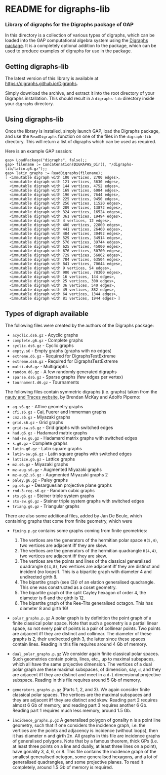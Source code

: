 # README for digraphs-lib

### Library of digraphs for the Digraphs package of GAP ###

In this directory is a collection of various types of digraphs, which can be
loaded into the GAP computational algebra system using the [Digraphs
package](https://digraphs.github.io/Digraphs).  It is a
completely optional addition to the package, which can be used to produce
examples of digraphs for use in the package.


Getting digraphs-lib
--------------------
The latest version of this library is available at
<https://digraphs.github.io/Digraphs>.

Simply download the archive, and extract it into the root directory of your
Digraphs installation.  This should result in a `digraphs-lib` directory inside
your `digraphs` directory.


Using digraphs-lib
------------------
Once the library is installed, simply launch GAP, load the Digraphs package, and
use the `ReadDigraphs` function on one of the files in the `digraph-lib`
directory.  This will return a list of digraphs which can be used as required.

Here is an example GAP session:

```
gap> LoadPackage("digraphs", false);;
gap> filename := Concatenation(DIGRAPHS_Dir(), "/digraphs-lib/latin.g6.gz");;
gap> latin_graphs := ReadDigraphs(filename);
[ <immutable digraph with 100 vertices, 2700 edges>,
  <immutable digraph with 121 vertices, 3630 edges>,
  <immutable digraph with 144 vertices, 4752 edges>,
  <immutable digraph with 169 vertices, 6084 edges>,
  <immutable digraph with 196 vertices, 7644 edges>,
  <immutable digraph with 225 vertices, 9450 edges>,
  <immutable digraph with 256 vertices, 11520 edges>,
  <immutable digraph with 289 vertices, 13872 edges>,
  <immutable digraph with 324 vertices, 16524 edges>,
  <immutable digraph with 361 vertices, 19494 edges>,
  <immutable digraph with 4 vertices, 12 edges>,
  <immutable digraph with 400 vertices, 22800 edges>,
  <immutable digraph with 441 vertices, 26460 edges>,
  <immutable digraph with 484 vertices, 30492 edges>,
  <immutable digraph with 529 vertices, 34914 edges>,
  <immutable digraph with 576 vertices, 39744 edges>,
  <immutable digraph with 625 vertices, 45000 edges>,
  <immutable digraph with 676 vertices, 50700 edges>,
  <immutable digraph with 729 vertices, 56862 edges>,
  <immutable digraph with 784 vertices, 63504 edges>,
  <immutable digraph with 841 vertices, 70644 edges>,
  <immutable digraph with 9 vertices, 54 edges>,
  <immutable digraph with 900 vertices, 78300 edges>,
  <immutable digraph with 16 vertices, 144 edges>,
  <immutable digraph with 25 vertices, 300 edges>,
  <immutable digraph with 36 vertices, 540 edges>,
  <immutable digraph with 49 vertices, 882 edges>,
  <immutable digraph with 64 vertices, 1344 edges>,
  <immutable digraph with 81 vertices, 1944 edges> ]
```


Types of digraph available
--------------------------
The following files were created by the authors of the Digraphs package:

  * `acyclic.ds6.gz` - Acyclic graphs
  * `complete.g6.gz` - Complete graphs
  * `cyclic.ds6.gz` - Cyclic graphs
  * `empty.s6` - Empty graphs (graphs with no edges)
  * `extreme.d6.gz` - Required for DigraphsTestExtreme
  * `extreme.ds6.gz` - Required for DigraphsTestExtreme
  * `multi.ds6.gz` - Multigraphs
  * `random.d6.gz` - A few randomly generated digraphs
  * `sparse.ds6.gz` - Sparse graphs (few edges per vertex)
  * `tournament.d6.gz` - Tournaments

The following files contain symmetric digraphs (i.e. graphs) taken from the
[nauty and Traces website](http://pallini.di.uniroma1.it/Graphs.html), by
Brendan McKay and Adolfo Piperno:

  * `ag.s6.gz` - Affine geometry graphs
  * `cfi.s6.gz` - Cai, Fuerer and Immerman graphs
  * `cmz.s6.gz` - Miyazaki graphs
  * `grid.s6.gz` - Grid graphs
  * `grid-sw.s6.gz` - Grid graphs with switched edges
  * `had.g6.gz` - Hadamard matrix graphs
  * `had-sw.g6.gz` - Hadamard matrix graphs with switched edges
  * `k.g6.gz` - Complete graphs
  * `latin.g6.gz` - Latin square graphs
  * `latin-sw.g6.gz` - Latin square graphs with switched edges
  * `lattice.g6.gz` - Lattice graphs
  * `mz.s6.gz` - Miyazaki graphs
  * `mz-aug.s6.gz` - Augmented Miyazaki graphs
  * `mz-aug2.s6.gz` - Augmented Miyazaki graphs 2
  * `paley.g6.gz` - Paley graphs
  * `pg.s6.gz` - Desarguesian projective plane graphs
  * `rnd-3-reg.s6.gz` - Random cubic graphs
  * `sts.g6.gz` - Steiner triple system graphs
  * `sts-sw.g6.gz` - Steiner triple system graphs with switched edges
  * `triang.g6.gz` - Triangular graphs

There are also some additional files, added by Jan De Beule, which containing
graphs that come from finite geometry, which were

  * `fining.p.gz` contains some graphs coming from finite geometries:
    1. The vertices are the generators of the hermitian polar space `H(5,4)`,
       two vertices are adjacent iff they are skew.
    2. The vertices are the generators of the hermitian quadrangle `H(4,4)`, two
       vertices are adjacent iff they are skew.
    3. The vertices are the points and lines of the classical generalised
       quadrangle `Q(4,8)`, two vertices are adjacent iff they are distinct and
       incident (no loops!). This is a bipartite graph with diameter 4 and
       undirected girth 8.
    4. The bipartite graph (see (3)) of an elation generalised quadrangle.  This
       one was constructed as a coset geometry.
    5. The bipartite graph of the split Cayley hexagon of order 4, the diameter
       is 6 and the girth is 12.
    6. The bipartite graph of the Ree-Tits generalised octagon. This has
       diameter 8 and girth 16!
  
  * `polar_graphs.p.gz` A polar graph is by definition the point graph of a
    finite classical polar space. Note that such a geometry is a partial linear
    space, so not every pair of points is a pair of collinear points. Two points
    are adjacent iff they are distinct and collinear. The diameter of these
    graphs is 2, their undirected girth 3, the latter since these spaces contain
    lines.  Reading in this file requires around 4 Gb of memory.

  * `dual_polar_graphs.p.gz` We consider again finite classical polar spaces.
    Such geometries contain points, lines, etc., up to maximal subspaces, which
    all have the same projective dimension. The vertices of a dual polar graph
    are these maximal subspaces, of dimension, say, `d`, and they are adjacent
    iff they are distinct and meet in a `d-1` dimensional projective subspace.
    Reading in this file requires around 5 Gb of memory.
     
  * `generators_graphs.p.gz` (Parts 1, 2, and 3). We again consider finite
    classical polar spaces. The vertices are the maximal subspaces and they are
    adjacent iff they are distinct and skew. Reading part 2 requires almost 6 Gb
    of memory, and reading part 3 requires another 6 Gb. Reading part 1 requires
    much less memory, around 1.5 Gb.
      
  * `incidence_graphs.p.gz` A generalised polygon of gonality n is a point line
    geometry, such that if one considers the incidence graph, i.e. the vertices
    are the points and adjacency is incidence (without loops), then it has
    diameter n and girth 2n. All graphs in this file are incidence graphs of
    generalised polygons. Note that by a famous theorem, thick GPs (i.e. at
    least three points on a line and dually, at least three lines on a point),
    have gonality 3, 4, 6, or 8. This file contains the incidence graph of the
    smallest generalised octogon, some generalised hexagons, and a lot of
    generalised quadrangles, and some projective planes.  To read it completely,
    around 1.5 Gb of memory is required.
